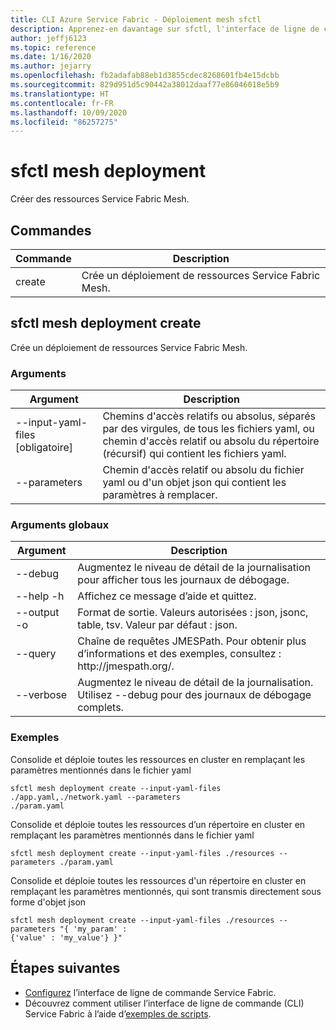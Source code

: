 ```yaml
---
title: CLI Azure Service Fabric - Déploiement mesh sfctl
description: Apprenez-en davantage sur sfctl, l'interface de ligne de commande d'Azure Service Fabric. Contient une liste de commandes pour la création de ressources Service Fabric Mesh.
author: jeffj6123
ms.topic: reference
ms.date: 1/16/2020
ms.author: jejarry
ms.openlocfilehash: fb2adafab88eb1d3855cdec8268601fb4e15dcbb
ms.sourcegitcommit: 829d951d5c90442a38012daaf77e86046018e5b9
ms.translationtype: HT
ms.contentlocale: fr-FR
ms.lasthandoff: 10/09/2020
ms.locfileid: "86257275"
---
```

# <a name="sfctl-mesh-deployment"></a>sfctl mesh deployment
Créer des ressources Service Fabric Mesh.

## <a name="commands"></a>Commandes

|Commande|Description|
| --- | --- |
| create | Crée un déploiement de ressources Service Fabric Mesh. |

## <a name="sfctl-mesh-deployment-create"></a>sfctl mesh deployment create
Crée un déploiement de ressources Service Fabric Mesh.

### <a name="arguments"></a>Arguments

|Argument|Description|
| --- | --- |
| --input-yaml-files [obligatoire] | Chemins d'accès relatifs ou absolus, séparés par des virgules, de tous les fichiers yaml, ou chemin d'accès relatif ou absolu du répertoire (récursif) qui contient les fichiers yaml. |
| --parameters | Chemin d'accès relatif ou absolu du fichier yaml ou d'un objet json qui contient les paramètres à remplacer. |

### <a name="global-arguments"></a>Arguments globaux

|Argument|Description|
| --- | --- |
| --debug | Augmentez le niveau de détail de la journalisation pour afficher tous les journaux de débogage. |
| --help -h | Affichez ce message d’aide et quittez. |
| --output -o | Format de sortie.  Valeurs autorisées \: json, jsonc, table, tsv.  Valeur par défaut \: json. |
| --query | Chaîne de requêtes JMESPath. Pour obtenir plus d’informations et des exemples, consultez : http\://jmespath.org/. |
| --verbose | Augmentez le niveau de détail de la journalisation. Utilisez --debug pour des journaux de débogage complets. |

### <a name="examples"></a>Exemples

Consolide et déploie toutes les ressources en cluster en remplaçant les paramètres mentionnés dans le fichier yaml
``` 
sfctl mesh deployment create --input-yaml-files ./app.yaml,./network.yaml --parameters  
./param.yaml    
```

Consolide et déploie toutes les ressources d’un répertoire en cluster en remplaçant les paramètres mentionnés dans le fichier yaml

``` 
sfctl mesh deployment create --input-yaml-files ./resources --parameters ./param.yaml
```

Consolide et déploie toutes les ressources d'un répertoire en cluster en remplaçant les paramètres mentionnés, qui sont transmis directement sous forme d'objet json
``` 
sfctl mesh deployment create --input-yaml-files ./resources --parameters "{ 'my_param' :    
{'value' : 'my_value'} }"   
```

## <a name="next-steps"></a>Étapes suivantes
- [Configurez](service-fabric-cli.md) l’interface de ligne de commande Service Fabric.
- Découvrez comment utiliser l’interface de ligne de commande (CLI) Service Fabric à l’aide d’[exemples de scripts](./scripts/sfctl-upgrade-application.md).

